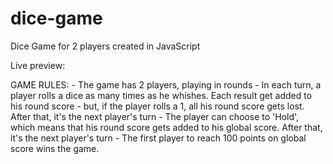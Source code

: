 # dice-game
Dice Game for 2 players created in JavaScript

Live preview: 

GAME RULES: - The game has 2 players, playing in rounds - In each turn, a player rolls a dice as many times as he whishes. 
Each result get added to his round score - but, if the player rolls a 1, all his round score gets lost. 
After that, it's the next player's turn - The player can choose to 'Hold', which means that his round score gets added to his global score. 
After that, it's the next player's turn - The first player to reach 100 points on global score wins the game.

